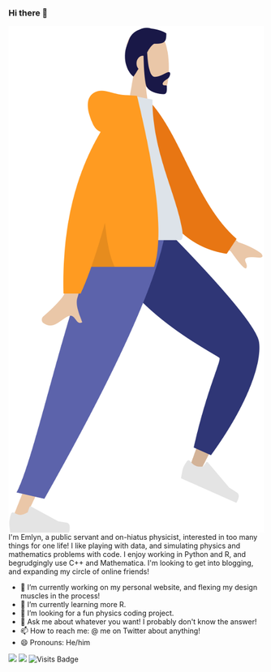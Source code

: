 ### Hi there 👋

<img align="right" src="https://github.com/emlynsg/emlynsg/blob/master/hoodie_running.PNG" alt="Illustration of Emlyn walking" width=615px height=1000px/>

I'm Emlyn, a public servant and on-hiatus physicist, interested in too many things for one life! I like playing with data, and simulating physics and mathematics problems with code. I enjoy working in Python and R, and begrudgingly use C++ and Mathematica. I'm looking to get into blogging, and expanding my circle of online friends! 

- 🔭 I’m currently working on my personal website, and flexing my design muscles in the process!
- 🌱 I’m currently learning more R.
- 🤔 I’m looking for a fun physics coding project.
- 💬 Ask me about whatever you want! I probably don't know the answer!
- 📫 How to reach me: @ me on Twitter about anything!
- 😄 Pronouns: He/him

[<img src="https://img.shields.io/badge/twitter-%231DA1F2.svg?&style=for-the-badge&logo=twitter&logoColor=white" />](https://twitter.com/emlynsg) [<img src="https://img.shields.io/badge/linkedin-%230077B5.svg?&style=for-the-badge&logo=linkedin&logoColor=white" />](https://www.linkedin.com/in/emlynsg/) ![Visits Badge](https://badges.pufler.dev/visits/emlynsg/emlynsg?style=for-the-badge ) 

